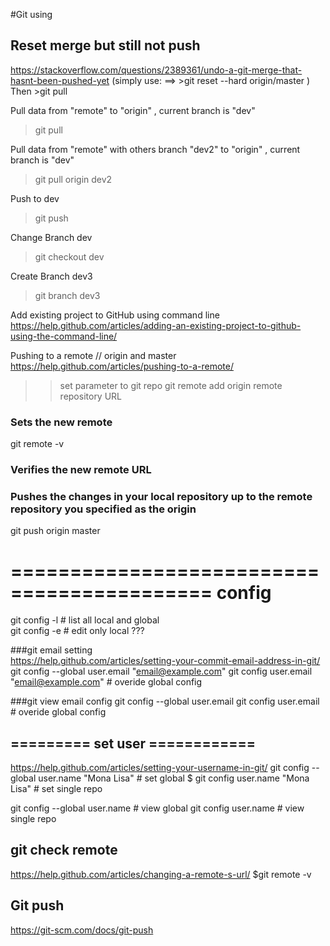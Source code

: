 
#Git using

## Reset merge but still not push  
https://stackoverflow.com/questions/2389361/undo-a-git-merge-that-hasnt-been-pushed-yet
(simply use: ==>  >git reset --hard origin/master )
Then >git pull

Pull data from "remote" to "origin"  ,  current branch is "dev" 
>git pull

Pull data from "remote" with others branch "dev2" to "origin"  , current branch is "dev"
>git pull origin dev2  

Push to dev
>git push 

Change Branch dev
> git checkout dev 

Create Branch dev3 
> git branch  dev3


Add existing project to GitHub using command line 
https://help.github.com/articles/adding-an-existing-project-to-github-using-the-command-line/

Pushing to a remote // origin and master 
https://help.github.com/articles/pushing-to-a-remote/

>> set parameter to git repo
git remote add origin remote repository URL
### Sets the new remote
git remote -v
### Verifies the new remote URL

### Pushes the changes in your local repository up to the remote repository you specified as the origin
git push origin master

===========================================
config 
===========================================
git config -l   # list all local and global  
git config -e   # edit only local ??? 


###git email setting  
https://help.github.com/articles/setting-your-commit-email-address-in-git/
git config --global user.email "email@example.com"
git config user.email "email@example.com" # overide global config

###git view email config
git config --global user.email
git config user.email		# overide global config


## ========= set user ============
https://help.github.com/articles/setting-your-username-in-git/
git config --global user.name "Mona Lisa" # set global 
$ git config user.name "Mona Lisa"	 # set single repo 

git config --global user.name  # view global
git config user.name  # view single repo


## git check remote 

https://help.github.com/articles/changing-a-remote-s-url/
$git remote -v

## Git push  
https://git-scm.com/docs/git-push